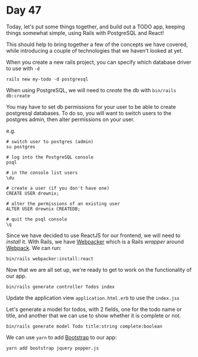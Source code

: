 # Day 47

Today, let's put some things together, and build out a TODO app, keeping things somewhat simple, using Rails with PostgreSQL and React!

This should help to bring together a few of the concepts we have covered, while introducing a couple of technologies that 
we haven't looked at yet.

When you create a new rails project, you can specify which database driver to use with `-d`

```
rails new my-todo -d postgresql
```

When using PostgreSQL, we will need to _create_ the db with `bin/rails db:create`

You may have to set db permissions for your user to be able to create postgresql databases. To do so, you will want to switch users to the postgres admin, then alter permissions on your user.

e.g.

```
# switch user to postgres (admin)
su postgres

# log into the PostgreSQL console
psql

# in the console list users
\du

# create a user (if you don't have one)
CREATE USER drewnix;

# alter the permissions of an existing user
ALTER USER drewnix CREATEDB;

# quit the psql console
\q
```

Since we have decided to use ReactJS for our frontend, we will need to _install_ it. With Rails, we have [Webpacker](https://edgeguides.rubyonrails.org/webpacker.html) which is a Rails _wrapper_ around [Webpack](https://webpack.js.org/). We can run:

```
bin/rails webpacker:install:react
```

Now that we are all set up, we're ready to get to work on the functionality of our app.  
  
```
bin/rails generate controller Todos index
```

Update the application view `application.html.erb` to use the `index.jsx`

Let's generate a model for todos, with 2 fields, one for the todo name or title, and another that we can use to show whether it is complete or not.  
  
```
bin/rails generate model Todo title:string complete:boolean
```

We can use `yarn` to add [Bootstrap](https://getbootstrap.com/docs/4.0/getting-started/introduction/) to our app:

```
yarn add bootstrap jquery popper.js
```

